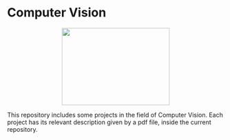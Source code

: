 # **Computer Vision** #

<p align="center">
  <img width=250 height=180 src="CV.gif">
</p>

This repository includes some projects in the field of Computer Vision.
Each project has its relevant description given by a pdf file, inside the current repository.

